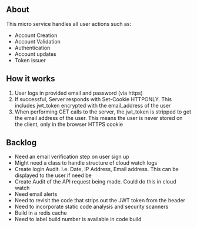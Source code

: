 ## About

This micro service handles all user actions such as:

- Account Creation
- Account Validation
- Authentication
- Account updates
- Token issuer

## How it works

1. User logs in provided email and password (via https)
2. If successful, Server responds with Set-Cookie HTTPONLY. This includes jwt_token encrypted with the email_address of the user
3. When performing GET calls to the server, the jwt_token is stripped to get the email address of the user. This means the user is never stored on the client, only in the browser HTTPS cookie

## Backlog

- Need an email verification step on user sign up
- Might need a class to handle structure of cloud watch logs
- Create login Audit. I.e. Date, IP Address, Email address. This can be displayed to the user if need be
- Create Audit of the API request being made. Could do this in cloud watch
- Need email alerts
- Need to revisit the code that strips out the JWT token from the header
- Need to incorporate static code analysis and security scanners
- Build in a redis cache
- Need to label build number is available in code build
